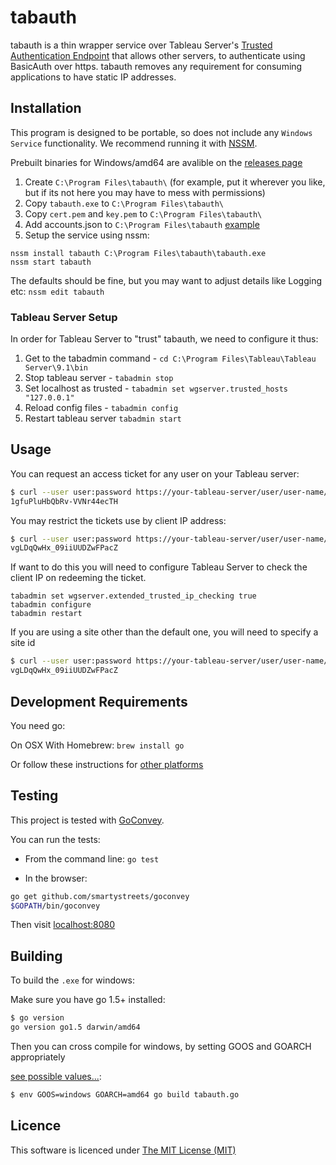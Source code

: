 # tabauth

tabauth is a thin wrapper service over Tableau Server's
[Trusted Authentication Endpoint](http://onlinehelp.tableau.com/current/server/en-us/help.htm#trusted_auth.htm%3FTocPath%3DAdministrator%2520Guide%7CTrusted%2520Authentication%7C_____0) 
that allows other servers, to authenticate using BasicAuth over https. tabauth removes any requirement for consuming applications to have static IP addresses.

## Installation

This program is designed to be portable, so does not include any `Windows Service` functionality. We recommend running it with [NSSM](http://nssm.cc/).

Prebuilt binaries for Windows/amd64 are avalible on the [releases page](https://github.com/reevoo/tabauth/releases)

1. Create `C:\Program Files\tabauth\` (for example, put it wherever you like, but if its not here you may have to mess with permissions)
2. Copy `tabauth.exe` to `C:\Program Files\tabauth\`
3. Copy `cert.pem` and `key.pem` to `C:\Program Files\tabauth\`
4. Add accounts.json to `C:\Program Files\tabauth` [example](./accounts.json.example)
5. Setup the service using nssm:
```
nssm install tabauth C:\Program Files\tabauth\tabauth.exe
nssm start tabauth
```
The defaults should be fine, but you may want to adjust details like Logging etc:
`nssm edit tabauth`

### Tableau Server Setup

In order for Tableau Server to "trust" tabauth, we need to configure it thus:

1. Get to the tabadmin command - `cd C:\Program Files\Tableau\Tableau Server\9.1\bin`
2. Stop tableau server - `tabadmin stop`
3. Set localhost as trusted - `tabadmin set wgserver.trusted_hosts "127.0.0.1"`
4. Reload config files - `tabadmin config`
5. Restart tableau server `tabadmin start`

## Usage

You can request an access ticket for any user on your Tableau server:
```bash
$ curl --user user:password https://your-tableau-server/user/user-name/ticket
1gfuPluHbQbRv-VVNr44ecTH
```

You may restrict the tickets use by client IP address:
```bash
$ curl --user user:password https://your-tableau-server/user/user-name/ticket?client_ip=10.10.10.10
vgLDqQwHx_09iiUUDZwFPacZ
```
If want to do this you will need to configure Tableau Server to check the client IP on redeeming the ticket.

```
tabadmin set wgserver.extended_trusted_ip_checking true
tabadmin configure
tabadmin restart
```

If you are using a site other than the default one, you will need to specify a site id
```bash
$ curl --user user:password https://your-tableau-server/user/user-name/ticket?site_id=a4134fe9-d7ee-6783-88e9-a5eeb1f40476
vgLDqQwHx_09iiUUDZwFPacZ
```

## Development Requirements

You need go:

On OSX With Homebrew:
`brew install go`

Or follow these instructions for [other platforms](https://golang.org/doc/install)

## Testing

This project is tested with [GoConvey](http://goconvey.co/).

You can run the tests:

* From the command line:
`go test`

* In the browser:
```bash
go get github.com/smartystreets/goconvey
$GOPATH/bin/goconvey
```
Then visit [localhost:8080](http://localhost:8080)

## Building

To build the `.exe` for windows:

Make sure you have go 1.5+ installed:

```bash
$ go version
go version go1.5 darwin/amd64
```

Then you can cross compile for windows, by setting GOOS and GOARCH appropriately 

[see possible values...](https://github.com/golang/go/blob/master/src/go/build/syslist.go):

```bash
$ env GOOS=windows GOARCH=amd64 go build tabauth.go
```




## Licence

This software is licenced under [The MIT License (MIT)](./LICENCE.md)
